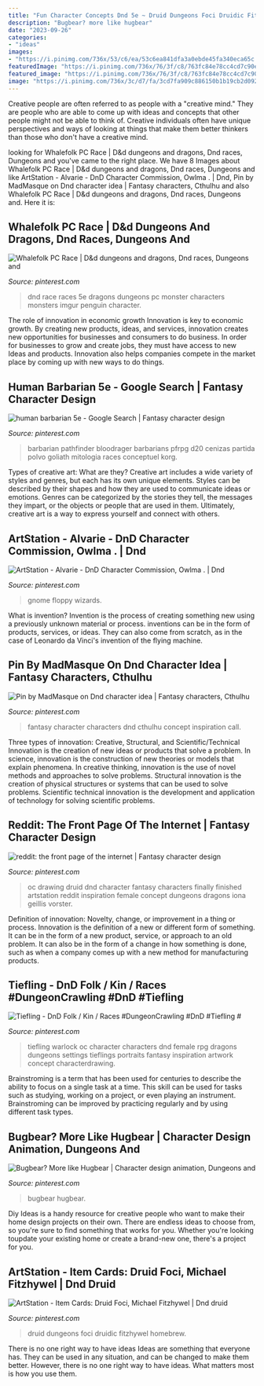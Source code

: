 ```yaml
---
title: "Fun Character Concepts Dnd 5e ~ Druid Dungeons Foci Druidic Fitzhywel Homebrew"
description: "Bugbear? more like hugbear"
date: "2023-09-26"
categories:
- "ideas"
images:
- "https://i.pinimg.com/736x/53/c6/ea/53c6ea841dfa3a0ebde45fa340eca65c.jpg"
featuredImage: "https://i.pinimg.com/736x/76/3f/c8/763fc84e78cc4cd7c90e069b7ef1d16f.jpg"
featured_image: "https://i.pinimg.com/736x/76/3f/c8/763fc84e78cc4cd7c90e069b7ef1d16f.jpg"
image: "https://i.pinimg.com/736x/3c/d7/fa/3cd7fa909c886150b1b19cb2d092c8d5.jpg"
---
```



Creative people are often referred to as people with a "creative mind." They are people who are able to come up with ideas and concepts that other people might not be able to think of. Creative individuals often have unique perspectives and ways of looking at things that make them better thinkers than those who don't have a creative mind.

	

		
looking for Whalefolk PC Race | D&amp;d dungeons and dragons, Dnd races, Dungeons and you've came to the right place. We have 8 Images about Whalefolk PC Race | D&amp;d dungeons and dragons, Dnd races, Dungeons and like ArtStation - Alvarie - DnD Character Commission, Owlma . | Dnd, Pin by MadMasque on Dnd character idea | Fantasy characters, Cthulhu and also Whalefolk PC Race | D&amp;d dungeons and dragons, Dnd races, Dungeons and. Here it is:
		
    
## Whalefolk PC Race | D&amp;d Dungeons And Dragons, Dnd Races, Dungeons And

<img loading=lazy src="https://i.pinimg.com/736x/20/31/28/203128874df0e3698039edfa45976f2c.jpg" onerror="this.onerror=null;this.src='https://tse1.mm.bing.net/th?id=OIP.924Glh89V1c6eMEkMJi9CQHaJj&amp;pid=15.1';" alt="Whalefolk PC Race | D&amp;d dungeons and dragons, Dnd races, Dungeons and">

_Source: pinterest.com_

>dnd race races 5e dragons dungeons pc monster characters monsters imgur penguin character. 

	

The role of innovation in economic growth
Innovation is key to economic growth. By creating new products, ideas, and services, innovation creates new opportunities for businesses and consumers to do business. In order for businesses to grow and create jobs, they must have access to new Ideas and products. Innovation also helps companies compete in the market place by coming up with new ways to do things.

    
## Human Barbarian 5e - Google Search | Fantasy Character Design

<img loading=lazy src="https://i.pinimg.com/originals/a6/54/0f/a6540f120be98a799f979e79f72565a5.png" onerror="this.onerror=null;this.src='https://tse1.mm.bing.net/th?id=OIP.JwxDuksw-WhAAqse197GmAHaK7&amp;pid=15.1';" alt="human barbarian 5e - Google Search | Fantasy character design">

_Source: pinterest.com_

>barbarian pathfinder bloodrager barbarians pfrpg d20 cenizas partida polvo goliath mitologia races conceptuel korg. 

	

Types of creative art: What are they?
Creative art includes a wide variety of styles and genres, but each has its own unique elements. Styles can be described by their shapes and how they are used to communicate ideas or emotions. Genres can be categorized by the stories they tell, the messages they impart, or the objects or people that are used in them. Ultimately, creative art is a way to express yourself and connect with others.

    
## ArtStation - Alvarie - DnD Character Commission, Owlma . | Dnd

<img loading=lazy src="https://i.pinimg.com/736x/53/c6/ea/53c6ea841dfa3a0ebde45fa340eca65c.jpg" onerror="this.onerror=null;this.src='https://tse2.mm.bing.net/th?id=OIP.IGfUsR7LkHegigmzb04S2QHaKd&amp;pid=15.1';" alt="ArtStation - Alvarie - DnD Character Commission, Owlma . | Dnd">

_Source: pinterest.com_

>gnome floppy wizards. 

	

What is invention?
Invention is the process of creating something new using a previously unknown material or process. inventions can be in the form of products, services, or ideas. They can also come from scratch, as in the case of Leonardo da Vinci's invention of the flying machine.

    
## Pin By MadMasque On Dnd Character Idea | Fantasy Characters, Cthulhu

<img loading=lazy src="https://i.pinimg.com/736x/76/3f/c8/763fc84e78cc4cd7c90e069b7ef1d16f.jpg" onerror="this.onerror=null;this.src='https://tse3.mm.bing.net/th?id=OIP.rkTbiFFa-rWd1oBNjg-t9AHaHW&amp;pid=15.1';" alt="Pin by MadMasque on Dnd character idea | Fantasy characters, Cthulhu">

_Source: pinterest.com_

>fantasy character characters dnd cthulhu concept inspiration call. 

	

Three types of innovation: Creative, Structural, and Scientific/Technical
Innovation is the creation of new ideas or products that solve a problem. In science, innovation is the construction of new theories or models that explain phenomena. In creative thinking, innovation is the use of novel methods and approaches to solve problems. Structural innovation is the creation of physical structures or systems that can be used to solve problems. Scientific technical innovation is the development and application of technology for solving scientific problems.

    
## Reddit: The Front Page Of The Internet | Fantasy Character Design

<img loading=lazy src="https://i.pinimg.com/736x/7c/9e/c3/7c9ec353846b8e457e7f4cfdc279be83.jpg" onerror="this.onerror=null;this.src='https://tse4.mm.bing.net/th?id=OIP.Ba35OqazPwL9ygcw5SfLvAHaLg&amp;pid=15.1';" alt="reddit: the front page of the internet | Fantasy character design">

_Source: pinterest.com_

>oc drawing druid dnd character fantasy characters finally finished artstation reddit inspiration female concept dungeons dragons iona geillis vorster. 

	

Definition of innovation: Novelty, change, or improvement in a thing or process.
Innovation is the definition of a new or different form of something. It can be in the form of a new product, service, or approach to an old problem. It can also be in the form of a change in how something is done, such as when a company comes up with a new method for manufacturing products.

    
## Tiefling - DnD Folk / Kin / Races #DungeonCrawling #DnD #Tiefling #

<img loading=lazy src="https://i.pinimg.com/originals/89/cd/59/89cd59ae5af97ea2c529140fab0c63b5.jpg" onerror="this.onerror=null;this.src='https://tse4.mm.bing.net/th?id=OIP.7R2rT-DLEjlqNRVsNYH4xQHaLZ&amp;pid=15.1';" alt="Tiefling - DnD Folk / Kin / Races #DungeonCrawling #DnD #Tiefling #">

_Source: pinterest.com_

>tiefling warlock oc character characters dnd female rpg dragons dungeons settings tieflings portraits fantasy inspiration artwork concept characterdrawing. 

	

Brainstroming is a term that has been used for centuries to describe the ability to focus on a single task at a time. This skill can be used for tasks such as studying, working on a project, or even playing an instrument. Brainstroming can be improved by practicing regularly and by using different task types.

    
## Bugbear? More Like Hugbear | Character Design Animation, Dungeons And

<img loading=lazy src="https://i.pinimg.com/736x/70/ca/d7/70cad701a50ebd0ce24637d233936553.jpg" onerror="this.onerror=null;this.src='https://tse1.mm.bing.net/th?id=OIP.xT-rzRQfdxY8uNuJ5giPPQAAAA&amp;pid=15.1';" alt="Bugbear? More like Hugbear | Character design animation, Dungeons and">

_Source: pinterest.com_

>bugbear hugbear. 

	

Diy Ideas is a handy resource for creative people who want to make their home design projects on their own. There are endless ideas to choose from, so you're sure to find something that works for you. Whether you're looking toupdate your existing home or create a brand-new one, there's a project for you.

    
## ArtStation - Item Cards: Druid Foci, Michael Fitzhywel | Dnd Druid

<img loading=lazy src="https://i.pinimg.com/736x/3c/d7/fa/3cd7fa909c886150b1b19cb2d092c8d5.jpg" onerror="this.onerror=null;this.src='https://tse2.mm.bing.net/th?id=OIP.mCFUeE5oIoJFh30bOTmLZAHaFO&amp;pid=15.1';" alt="ArtStation - Item Cards: Druid Foci, Michael Fitzhywel | Dnd druid">

_Source: pinterest.com_

>druid dungeons foci druidic fitzhywel homebrew. 

	

There is no one right way to have ideas
Ideas are something that everyone has. They can be used in any situation, and can be changed to make them better. However, there is no one right way to have ideas. What matters most is how you use them.


